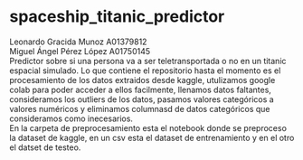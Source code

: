 # spaceship_titanic_predictor
Leonardo Gracida Munoz A01379812
<br>
Miguel Ángel Pérez López A01750145
<br>
Predictor sobre si una persona va a ser teletransportada o no en un titanic espacial simulado.
Lo que contiene el repositorio hasta el momento es el procesamiento de los datos extraidos desde kaggle, utulizamos google colab para poder acceder a ellos facilmente, llenamos datos faltantes, consideramos los outliers de los datos, pasamos valores categóricos a valores numéricos y eliminamos columnasd de datos categóricos que consideramos como inecesarios.
<br>En la carpeta de preprocesamiento esta el notebook donde se preproceso la dataset de kaggle, en un csv esta el dataset de entrenamiento y en el otro el datset de testeo.
